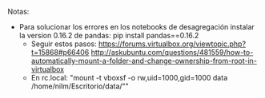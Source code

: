 Notas: 
- Para solucionar los errores en los notebooks de desagregación instalar la version 0.16.2 de pandas: 
	pip install pandas==0.16.2
	- Seguir estos pasos: 
		https://forums.virtualbox.org/viewtopic.php?t=15868#p66406
		http://askubuntu.com/questions/481559/how-to-automatically-mount-a-folder-and-change-ownership-from-root-in-virtualbox
	- En rc.local: "mount -t vboxsf -o rw,uid=1000,gid=1000 data /home/nilm/Escritorio/data/""
